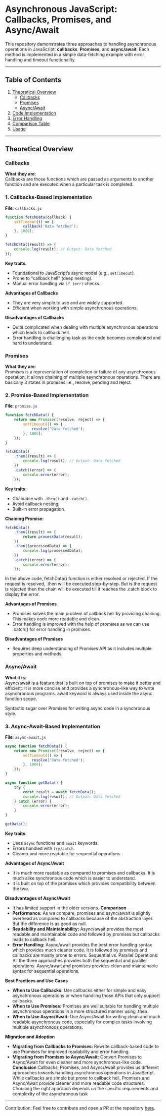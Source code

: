 # Asynchronous JavaScript: Callbacks, Promises, and Async/Await

This repository demonstrates three approaches to handling asynchronous operations in JavaScript: **callbacks**, **Promises**, and **async/await**. Each method is implemented in a simple data-fetching example with error handling and timeout functionality.

---

## Table of Contents
1. [Theoretical Overview](#theoretical-overview)
   - [Callbacks](#callbacks)
   - [Promises](#promises)
   - [Async/Await](#asyncawait)
2. [Code Implementation](#code-implementation)
3. [Error Handling](#error-handling)
4. [Comparison Table](#comparison-table)
5. [Usage](#usage)

---

## Theoretical Overview

### Callbacks
**What they are**:  
Callbacks are those functions which are passed as arguments to another function and are executed when a particular task is completed.


### 1. **Callbacks-Based Implementation**  
**File**: `callbacks.js`  
```javascript
function fetchData(callback) {
    setTimeout(() => {
        callback('Data fetched');
    }, 1000);
}

fetchData((result) => {
    console.log(result); // Output: Data fetched
});
```

**Key traits**:
- Foundational to JavaScript’s async model (e.g., `setTimeout`).
- Prone to "callback hell" (deep nesting).
- Manual error handling via `if (err)` checks.

**Advantages of Callbacks**

- They are very simple to use and are widely supported.
- Efficient when working with simple asynchronous operations.

**Disadvantages of Callbacks**

- Quite complicated when dealing with multiple asynchronous operations which leads to callback hell.
- Error handling is challenging task as the code becomes complicated and hard to understand.

### Promises

**What they are**:  
Promises is a representation of completion or failure of any asynchronous operation. It allows chaining of multiple asynchronous operations. There are basically 3 states in promises i.e., resolve, pending and reject.



### 2. **Promise-Based Implementation**  
**File**: `promise.js`  
```javascript
function fetchData() {
    return new Promise((resolve, reject) => {
        setTimeout(() => {
            resolve('Data fetched');
        }, 1000);
    });
}

fetchData()
    .then((result) => {
        console.log(result); // Output: Data fetched
    })
    .catch((error) => {
        console.error(error);
    });
```

**Key traits**:
- Chainable with `.then()` and `.catch()`.
- Avoid callback nesting.
- Built-in error propagation.

**Chaining Promise:**
```javascript
fetchData()
    .then((result) => {
        return processData(result);
    })
    .then((processedData) => {
        console.log(processedData);
    })
    .catch((error) => {
        console.error(error);
    });
 ```   
In the above code, fetchData() function is either resolved or rejected. If the request is resolved, .then will be executed step-by-step. But is the request is rejected then the chain will be executed till it reaches the .catch block to display the error.

**Advantages of Promises**

- Promises solves the main problem of callback hell by providing chaining. This makes code more readable and clean.
- Error handling is improved with the help of promises as we can use .catch() for error handling in promises.

**Disadvantages of Promises**

- Requires deep understanding of Promises API as it includes multiple properties and methods.

### Async/Await
**What it is**:  
Async/await is a feature that is built on top of promises to make it better and efficient. It is more concise and provides a synchronous-like way to write asynchronous programs. await keyword is always used inside the async function scope.

Syntactic sugar over Promises for writing async code in a synchronous style.  



### 3. **Async-Await-Based Implementation**  
**File**: `async-await.js`  
```javascript
async function fetchData() {
    return new Promise((resolve, reject) => {
        setTimeout(() => {
            resolve('Data fetched');
        }, 1000);
    });
}

async function getData() {
    try {
        const result = await fetchData();
        console.log(result); // Output: Data fetched
    } catch (error) {
        console.error(error);
    }
}

getData();
```

**Key traits**:
- Uses `async` functions and `await` keywords.
- Errors handled with `try/catch`.
- Cleaner and more readable for sequential operations.


**Advantages of Async/Await**

- It is much more readable as compared to promises and callbacks. It is much alike synchronous code which is easier to understand.
- It is built on top of the promises which provides compatibility between the two.

**Disadvantages of Async/Await**

- It has limited support in the older versions.
**Comparison**
- **Performance:**
As we compare, promises and async/await is slightly overhead as compared to callbacks because of the abstraction layer. But the difference is as good as null.
- **Readability and Maintainability:**
Async/await provides the most readable and maintainable code and followed by promises but callbacks leads to callback hell.
- **Error Handling:**
Async/await provides the best error handling syntax which provides much cleaner code. It is followed by promises and callbacks are mostly prone to errors.
Sequential vs. Parallel Operations: All the three approaches provides both the sequential and parallel operations. Async/await and promises provides clean and maintainable syntax for sequential operations.

**Best Practices and Use Cases**
- **When to Use Callbacks:** Use callbacks either for simple and easy asynchronous operations or when handling those APIs that only support callbacks.
- **When to Use Promises:** Promises are well suitable for handling multiple asynchronous operations in a more structured manner using .then.
- **When to Use Async/Await:** Use Async/Await for writing clean and much readable asynchronous code, especially for complex tasks involving multiple asynchronous operations.

**Migration and Adoption**

- **Migrating from Callbacks to Promises:** Rewrite callback-based code to use Promises for improved readability and error handling.
- **Migrating from Promises to Async/Await:** Convert Promises to Async/Await for even cleaner and more synchronous-like code.
**Conclusion**
Callbacks, Promises, and Async/Await provides us different approaches towards handling asynchronous operations in JavaScript. While callbacks are simple but prone to callback hell, Promises and Async/Await provide cleaner and more readable code structures. Choosing the right approach depends on the specific requirements and complexity of the asynchronous task



---

Contribution:
Feel free to contribute and open a PR at the repository [here](https://github.com/Sh9hid/async-programming-in-js).
